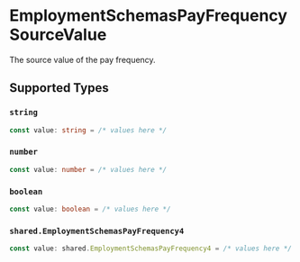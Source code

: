 # EmploymentSchemasPayFrequencySourceValue

The source value of the pay frequency.


## Supported Types

### `string`

```typescript
const value: string = /* values here */
```

### `number`

```typescript
const value: number = /* values here */
```

### `boolean`

```typescript
const value: boolean = /* values here */
```

### `shared.EmploymentSchemasPayFrequency4`

```typescript
const value: shared.EmploymentSchemasPayFrequency4 = /* values here */
```

